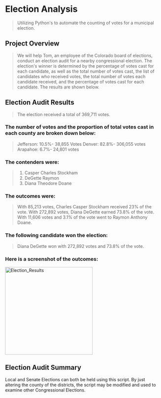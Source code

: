 # Election Analysis
>Utilizing Python's to automate the counting of votes for a municipal election.

## Project Overview
>We will help Tom, an employee of the Colorado board of elections, conduct an election audit for a nearby congressional election. The election's winner is determined by the percentage of votes cast for each candidate, as well as the total number of votes cast, the list of candidates who received votes, the total number of votes each candidate received, and the percentage of votes cast for each candidate. The results are shown below.

## Election Audit Results
>The election received a total of 369,711 votes.

### The number of votes and the proportion of total votes cast in each county are broken down below:

>Jefferson: 10.5%- 38,855 Votes
>Denver: 82.8%- 306,055 votes
>Arapahoe: 6.7%- 24,801 votes

### The contenders were:

>1. Casper Charles Stockham
>2. DeGette Raymon
>3. Diana Theodore Doane

### The outcomes were:

>With 85,213 votes, Charles Casper Stockham received 23% of the vote.
>With 272,892 votes, Diana DeGette earned 73.8% of the vote.
>With 11,606 votes and 3.1% of the vote went to Raymon Anthony Doane.

### The following candidate won the election:

>Diana DeGette won with 272,892 votes and 73.8% of the vote.

### Here is a screenshot of the outcomes:

<img width="284" alt="Election_Results" src="https://user-images.githubusercontent.com/107198518/177674982-33740d7c-b723-46db-a4f3-3e4c321f0e35.png">

## Election Audit Summary
Local and Senate Elections can both be held using this script. By just altering the county of the districts, the script may be modified and used to examine other Congressional Elections.
